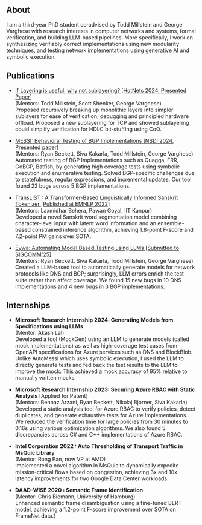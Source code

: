 
## About

I am a third‑year PhD student co‑advised by Todd Millstein and George Varghese with research interests in 
computer networks and systems, formal verification, and building LLM-based pipelines.   More specifically, 
I work on synthesizing verifiably correct implementations using new modularity techniques, and testing network 
implementations using generative AI and symbolic execution. 

## Publications

* [If Layering is useful, why not sublayering? [HotNets 2024, Presented Paper]](https://conferences.sigcomm.org/hotnets/2024/papers/hotnets24-309.pdf)  
(Mentors: Todd Millstein, Scott Shenker, George Varghese)  
Proposed recursively breaking up monolithic layers into simpler sublayers for ease of verification, debugging and principled hardware offload.  Proposed a new sublayering for TCP and showed sublayering could simplify verification for HDLC bit-stuffing using CoQ.

* [MESSI: Behavioral Testing of BGP Implementations [NSDI 2024, Presented paper]](https://www.usenix.org/system/files/nsdi24-singha.pdf)  
(Mentors: Ryan Beckett, Siva Kakarla, Todd Millstein, George Varghese)  
Automated testing of BGP Implementations such as Quagga, FRR, GoBGP, Batfish, by generating high coverage tests using symbolic execution and enumerative testing. Solved BGP-specific challenges due to statefulness, regular expressions, and incremental updates. Our tool found 22 bugs across 5 BGP implementations.

* [TransLIST : A Transformer-Based Linguistically Informed Sanskrit Tokenizer [Published at EMNLP 2022]](https://arxiv.org/pdf/2210.11753.pdf)  
(Mentors: Laxmidhar Behera, Pawan Goyal, IIT Kanpur)  
Developed a novel Sanskrit word segmentation model combining character-level input with latent word information and an ensemble-based constrained inference algorithm, achieving 1.8-point F-score and 7.2-point PM gains over SOTA.

* [Eywa: Automating Model Based Testing using LLMs [Submitted to SIGCOMM'25]](https://drive.google.com/file/d/1Qme1n7HAnF8ndsiEBORygyUZbRgRp-iD/view?usp=sharing)  
(Mentors: Ryan Beckett, Siva Kakarla, Todd Millstein, George Varghese)  
Created a LLM-based tool to automatically generate models for network protocols like DNS and BGP; surprisingly, LLM errors enrich the test suite rather than affect coverage. We found 15 new bugs in 10 DNS implementations and 4 new bugs in 3 BGP implementations.


## Internships

* **Microsoft Research Internship 2024: Generating Models from Specifications using LLMs**  
(Mentor: Akash Lal)  
Developed a tool (MockGen) using an LLM to generate models (called mock implementations) as well as high-coverage test cases from OpenAPI specifications for Azure services such as DNS and BlockBlob. Unlike AutoMessi which uses symbolic execution, I used the LLM to directly generate tests and fed back the test results to the LLM to improve the mock. This achieved a mock accuracy of 95% relative to manually written mocks.


* **Microsoft Research Internship 2023: Securing Azure RBAC with Static Analysis** [Applied for Patent]  
(Mentors: Behnaz Arzani, Ryan Beckett, Nikolaj Bjorner, Siva Kakarla)  
Developed a static analysis tool for Azure RBAC to verify policies, detect duplicates, and generate exhaustive tests for Azure Implementations. We reduced the verification time for large policies from 30 minutes to 0.16s using various optimization algorithms. We also found 5 discrepancies across C\# and C++ implementations of Azure RBAC.

* **Intel Corporation 2022 : Auto Thresholding of Transport Traffic in MsQuic Library**  
(Mentor: Rong Pan, now VP at AMD)  
Implemented a novel algorithm in MsQuic to dynamically expedite mission-critical flows based on congestion, achieving 3x and 10x latency improvements for two Google Data Center workloads.


* **DAAD-WISE 2020 : Semantic Frame Identification**  
(Mentor: Chris Biemann, University of Hamburg)   
Enhanced semantic frame disambiguation using a fine-tuned BERT model, achieving a 1.2-point F-score improvement over SOTA on FrameNet data.}










